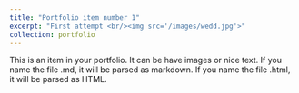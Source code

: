 ```yaml
---
title: "Portfolio item number 1"
excerpt: "First attempt <br/><img src='/images/wedd.jpg'>"
collection: portfolio
---
```


This is an item in your portfolio. It can be have images or nice text. If you name the file .md, it will be parsed as markdown. If you name the file .html, it will be parsed as HTML. 
